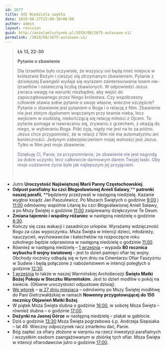 ```yaml
---
id: 2677
title: XXI Niedziela zwykła
date: 2019-08-27T23:00:38+00:00
author: admin
layout: revision
guid: http://anielaolsztynek.pl/2019/08/2675-autosave-v1/
permalink: /2019/08/2675-autosave-v1/
---
```

> **Łk 13, 22-30**
> 
> **Pytanie o zbawienie**
> 
> Dla Izraelitów było oczywiste, że wszyscy oni będą mieć miejsce w królestwie Bożym i cieszyć się otrzymanym zbawieniem. Pytanie z dzisiejszej Ewangelii wydaje się wyrazem zainteresowania losem nie-Izraelitów i ostateczną liczbą zbawionych. W odpowiedzi Jezus zwraca uwagę na warunki niezbędne, aby wejść do zapoczątkowanego przez Niego królestwa. Czy współczesny człowiek stawia sobie pytanie o swoje własne, wieczne szczęście? Pytanie o zbawienie jest pytaniem o Boga i o relację z Nim. Zbawienie nie jest złotym dyplomem wręczanym przy bramie nieba, lecz wejściem w osobistą, niekończącą się relację miłości z Ojcem. To pytanie pomaga w nawracaniu się, zrywaniu z grzechem, z okazją do niego, w wybieraniu Boga. Póki żyję, nigdy nie jest na to za późno. Jezus chce przypomnieć, że w relacji z Nim nie ma automatyzmu ani konieczności. Jedynym zabezpieczeniem mojej wolności jest Jezus. Tylko w Nim jest moje zbawienie.
> 
> <span style="color: #666699;">Dziękuję Ci, Panie, za przypomnienie, że zbawienie nie jest nagrodą za dobre uczynki, lecz całkowicie darmowym darem Twojej łaski. Oby moje codzienne życie było jak najlepszym jej przyjęciem.</span>
> 
> &nbsp;

  * Jutro **Uroczystość Najświętszej Marii Panny Częstochowskiej**.
  * **Odpust parafialny** **ku czci** **Błogosławionej Anieli Salawy**,** **patronki naszej parafii**, **będziemy przeżywali w następną niedzielę. Kazanie wygłosi ksiądz Jan Paszulewicz. Po Mszach Świętych o godzinie <span style="text-decoration: underline;">9:00</span> <span style="text-decoration: underline;">i</span> <span style="text-decoration: underline;">11:00</span> odmówimy wspólnie Litanię ku czci Błogosławionej Anieli Salawy, a po Mszy Świętej o godzinie <span style="text-decoration: underline;">11:00</span> zaśpiewamy dziękczynne Te Deum.
  * **Zmiana tajemnic i wspólny różaniec** w następną niedzielę o godzinie <span style="text-decoration: underline;">8:30</span>.
  * Kończy się czas wakacji i zasadniczo urlopów. Wyrażamy wdzięczność Bogu za czas wypoczynku. Msza Święta w intencji dzieci, młodzieży, nauczycieli, wychowawców i katechetów na rozpoczęcie roku szkolnego będzie odprawiona w następną niedzielę o godzinie <span style="text-decoration: underline;">11:00</span>.
  * Również w następną niedzielę &#8211; <span style="text-decoration: underline;">1 września</span> – wypada **80 rocznica wybuchu II wojny światowej** – jest to dzień pamięci ofiar tej wojny. Obchody rocznicy odbędą się w tym dniu na Cmentarzu Ofiar Faszyzmu w Sudwie i będą połączone z nabożeństwem w intencji poległych o godzinie <span style="text-decoration: underline;">12:30</span>.
  * <span style="text-decoration: underline;">1 września</span> to także w naszej Warmińskiej Archidiecezji **Święto Matki Bożej** **Pokoju w Stoczku Warmińskim.** Jest to dzień modlitw o pokój na świecie. (Główne uroczystości odpustowe dzisiaj).
  * <span style="text-decoration: underline;">We wtorek</span> &#8211; <span style="text-decoration: underline;">w 27 dniu miesiąca</span> – odmówimy po Mszy Świętej modlitwę do Pani Gietrzwałdzkiej w ramach **Nowenny przygotowującej do 150 rocznicy Objawień Matki Bożej**.
  * W piątek Msza Święta ślubna o godzinie <span style="text-decoration: underline;">16:00</span>, w sobotę Msza Święta &#8211; również ślubna &#8211; o godzinie <span style="text-decoration: underline;">17:00</span>.
  * **Dożynki na Jasnej Górze** w następną niedzielę – plakat w gablocie.
  * Dziś o godzinie <span style="text-decoration: underline;">13:30</span> Msza Święta pogrzebowa ś.p. Andrzeja Siepsiaka &#8211; lat 49. Wieczny odpoczynek racz zmarłemu dać, Panie.
  * Bóg zapłać za ofiary złożone w sierpniu na rzecz inwestycji parafialnych i wszystkim osobom zaangażowanym w zbiórkę tych ofiar. Msza Święta w intencji ofiarodawców jutro o godzinie <span style="text-decoration: underline;">17:00</span>.